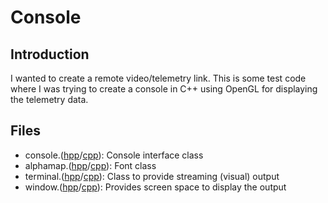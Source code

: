 # Console

## Introduction

I wanted to create a remote video/telemetry link. This is some test code where I was trying to create a console in C++ using OpenGL for displaying the telemetry data.

## Files
- console.([hpp](include/console.hpp)/[cpp](library/console.cpp)): Console interface class
- alphamap.([hpp](include/alphamap.hpp)/[cpp](library/alphamap.cpp)): Font class
- terminal.([hpp](include/terminal.hpp)/[cpp](library/terminal.cpp)): Class to provide streaming (visual) output
- window.([hpp](include/window.hpp)/[cpp](library/window.cpp)): Provides screen space to display the output
